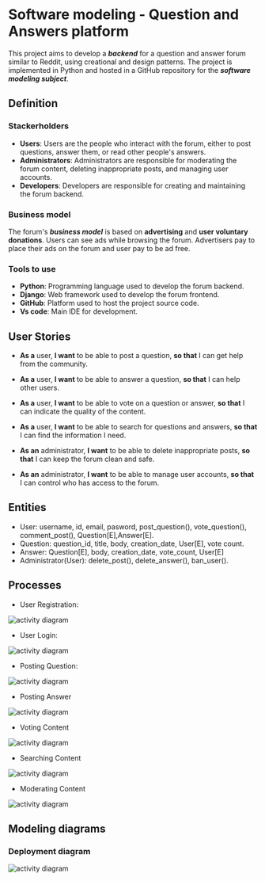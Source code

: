 # Software modeling - Question and Answers platform
 
This project aims to develop a ___backend___ for a question and answer forum similar to Reddit, using creational and design patterns. The project is implemented in Python and hosted in a GitHub repository for the ___software modeling subject___.

## Definition



### Stackerholders

- __Users__: Users are the people who interact with the forum, either to post questions, answer them, or read other people's answers.
- __Administrators__: Administrators are responsible for moderating the forum content, deleting inappropriate posts, and managing user accounts.
- __Developers__: Developers are responsible for creating and maintaining the forum backend.

### Business model

The forum's ___business model___ is based on __advertising__ and __user voluntary donations__. Users can see ads while browsing the forum. Advertisers pay to place their ads on the forum and user pay to be ad free.


### Tools to use

- __Python__: Programming language used to develop the forum backend.
- __Django__: Web framework used to develop the forum frontend.
- __GitHub__: Platform used to host the project source code.
- __Vs code__: Main IDE for development.

## User Stories

- __As a__ user, __I want__ to be able to post a question, __so that__ I can get help from the community.

- __As a__ user, __I want__ to be able to answer a question, 
__so that__ I can help other users. 

- __As a__ user, __I want__ to be able to vote on a question or answer, __so that__ I can indicate the quality of the content.
- __As a__ user, __I want__ to be able to search for questions and answers, __so that__ I can find the information I need.

- __As an__ administrator, __I want__ to be able to delete inappropriate posts, __so that__ I can keep the forum clean and safe.

- __As an__ administrator, __I want__ to be able to manage user accounts, __so that__ I can control who has access to the forum.

## Entities

- User: username, id, email, pasword, post_question(), vote_question(), comment_post(), Question[E],Answer[E]. 
- Question: question_id, title, body, creation_date, User[E], vote count. 
- Answer: Question[E], body, creation_date, vote_count, User[E]
- Administrator(User): delete_post(), delete_answer(), ban_user().

## Processes

- User Registration:

![activity diagram](docs/images/Diagrama_de_actividades1.png)

- User Login:

![activity diagram](docs/images/Diagrama_de_actividades2.png)
 
- Posting Question:

![activity diagram](docs/images/Diagrama_de_actividades3.png)
  
- Posting Answer

![activity diagram](docs/images/Diagrama_de_actividades4.png)

- Voting Content

![activity diagram](docs/images/Diagrama_de_actividades5.png)

- Searching Content

![activity diagram](docs/images/Diagrama_de_actividades6.png)

- Moderating Content

![activity diagram](docs/images/Diagrama_de_actividades7.png)

## Modeling diagrams

### Deployment diagram

![activity diagram](docs/images/deployment_diagram.png)

